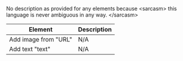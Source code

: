 No description as provided for any elements because \<sarcasm\> this language is never ambiguous in any way. \</sarcasm\> 


|          Element          | Description |
|---------------------------|-------------|
| Add image from "URL"      |     N/A     |
| Add text "text"           |     N/A     |
